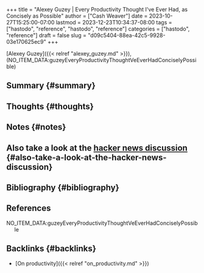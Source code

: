 +++
title = "Alexey Guzey | Every Productivity Thought I've Ever Had, as Concisely as Possible"
author = ["Cash Weaver"]
date = 2023-10-27T15:25:00-07:00
lastmod = 2023-12-23T10:34:37-08:00
tags = ["hastodo", "reference", "hastodo", "reference"]
categories = ["hastodo", "reference"]
draft = false
slug = "d09c5404-88ea-42c5-9928-03e170625ec9"
+++

[Alexey Guzey]({{< relref "alexey_guzey.md" >}}), (NO_ITEM_DATA:guzeyEveryProductivityThoughtVeEverHadConciselyPossible)


## Summary {#summary}


## Thoughts {#thoughts}


## Notes {#notes}


## Also take a look at the [hacker news discussion](https://news.ycombinator.com/item?id=20737304) {#also-take-a-look-at-the-hacker-news-discussion}


## Bibliography {#bibliography}

## References

<style>.csl-entry{text-indent: -1.5em; margin-left: 1.5em;}</style><div class="csl-bib-body">
  <div class="csl-entry">NO_ITEM_DATA:guzeyEveryProductivityThoughtVeEverHadConciselyPossible</div>
</div>



## Backlinks {#backlinks}

-   [On productivity]({{< relref "on_productivity.md" >}})
